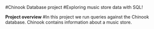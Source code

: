 #Chinook Database project
#Exploring music store data with SQL!

**Project overview**
#In this project we run queries against the Chinook database. Chinook contains information about a music store.
